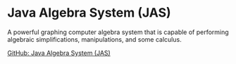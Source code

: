 ﻿# Java Algebra System (JAS)

A powerful graphing computer algebra system that is capable of performing algebraic simplifications, manipulations, and some calculus.

[GitHub: Java Algebra System (JAS)](https://github.com/JiachenRen/java-algebra-system/)
